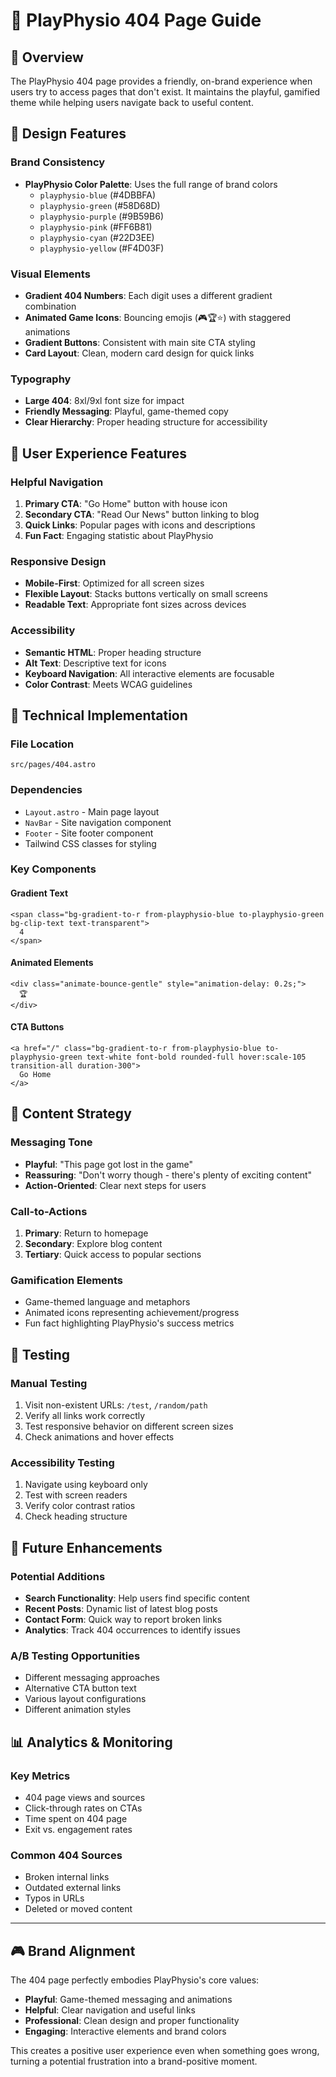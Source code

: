 # 🚫 PlayPhysio 404 Page Guide

## 📄 Overview

The PlayPhysio 404 page provides a friendly, on-brand experience when users try to access pages that don't exist. It maintains the playful, gamified theme while helping users navigate back to useful content.

## 🎨 Design Features

### **Brand Consistency**
- **PlayPhysio Color Palette**: Uses the full range of brand colors
  - `playphysio-blue` (#4DBBFA)
  - `playphysio-green` (#58D68D)
  - `playphysio-purple` (#9B59B6)
  - `playphysio-pink` (#FF6B81)
  - `playphysio-cyan` (#22D3EE)
  - `playphysio-yellow` (#F4D03F)

### **Visual Elements**
- **Gradient 404 Numbers**: Each digit uses a different gradient combination
- **Animated Game Icons**: Bouncing emojis (🎮🏆⭐) with staggered animations
- **Gradient Buttons**: Consistent with main site CTA styling
- **Card Layout**: Clean, modern card design for quick links

### **Typography**
- **Large 404**: 8xl/9xl font size for impact
- **Friendly Messaging**: Playful, game-themed copy
- **Clear Hierarchy**: Proper heading structure for accessibility

## 🎯 User Experience Features

### **Helpful Navigation**
1. **Primary CTA**: "Go Home" button with house icon
2. **Secondary CTA**: "Read Our News" button linking to blog
3. **Quick Links**: Popular pages with icons and descriptions
4. **Fun Fact**: Engaging statistic about PlayPhysio

### **Responsive Design**
- **Mobile-First**: Optimized for all screen sizes
- **Flexible Layout**: Stacks buttons vertically on small screens
- **Readable Text**: Appropriate font sizes across devices

### **Accessibility**
- **Semantic HTML**: Proper heading structure
- **Alt Text**: Descriptive text for icons
- **Keyboard Navigation**: All interactive elements are focusable
- **Color Contrast**: Meets WCAG guidelines

## 🔧 Technical Implementation

### **File Location**
```
src/pages/404.astro
```

### **Dependencies**
- `Layout.astro` - Main page layout
- `NavBar` - Site navigation component
- `Footer` - Site footer component
- Tailwind CSS classes for styling

### **Key Components**

#### **Gradient Text**
```astro
<span class="bg-gradient-to-r from-playphysio-blue to-playphysio-green bg-clip-text text-transparent">
  4
</span>
```

#### **Animated Elements**
```astro
<div class="animate-bounce-gentle" style="animation-delay: 0.2s;">
  🏆
</div>
```

#### **CTA Buttons**
```astro
<a href="/" class="bg-gradient-to-r from-playphysio-blue to-playphysio-green text-white font-bold rounded-full hover:scale-105 transition-all duration-300">
  Go Home
</a>
```

## 📱 Content Strategy

### **Messaging Tone**
- **Playful**: "This page got lost in the game"
- **Reassuring**: "Don't worry though - there's plenty of exciting content"
- **Action-Oriented**: Clear next steps for users

### **Call-to-Actions**
1. **Primary**: Return to homepage
2. **Secondary**: Explore blog content
3. **Tertiary**: Quick access to popular sections

### **Gamification Elements**
- Game-themed language and metaphors
- Animated icons representing achievement/progress
- Fun fact highlighting PlayPhysio's success metrics

## 🚀 Testing

### **Manual Testing**
1. Visit non-existent URLs: `/test`, `/random/path`
2. Verify all links work correctly
3. Test responsive behavior on different screen sizes
4. Check animations and hover effects

### **Accessibility Testing**
1. Navigate using keyboard only
2. Test with screen readers
3. Verify color contrast ratios
4. Check heading structure

## 🔄 Future Enhancements

### **Potential Additions**
- **Search Functionality**: Help users find specific content
- **Recent Posts**: Dynamic list of latest blog posts
- **Contact Form**: Quick way to report broken links
- **Analytics**: Track 404 occurrences to identify issues

### **A/B Testing Opportunities**
- Different messaging approaches
- Alternative CTA button text
- Various layout configurations
- Different animation styles

## 📊 Analytics & Monitoring

### **Key Metrics**
- 404 page views and sources
- Click-through rates on CTAs
- Time spent on 404 page
- Exit vs. engagement rates

### **Common 404 Sources**
- Broken internal links
- Outdated external links
- Typos in URLs
- Deleted or moved content

---

## 🎮 Brand Alignment

The 404 page perfectly embodies PlayPhysio's core values:
- **Playful**: Game-themed messaging and animations
- **Helpful**: Clear navigation and useful links
- **Professional**: Clean design and proper functionality
- **Engaging**: Interactive elements and brand colors

This creates a positive user experience even when something goes wrong, turning a potential frustration into a brand-positive moment.
